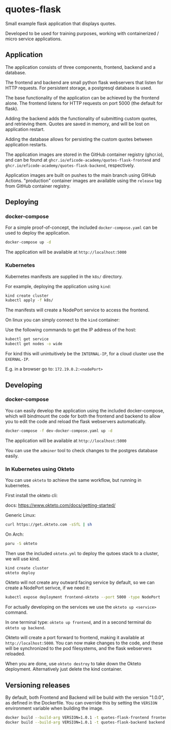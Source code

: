 # quotes-flask

Small example flask application that displays quotes.

Developed to be used for training purposes, working with containerized / micro service applications.

## Application

The application consists of three components, frontend, backend and a database.

The frontend and backend are small python flask webservers that listen for HTTP requests.
For persistent storage, a postgresql database is used.

The base functionality of the application can be achieved by the frontend alone. The frontend listens for HTTP requests on port 5000 (the default for flask).

Adding the backend adds the functionality of submitting custom quotes, and retrieving them. Quotes are saved in memory, and will be lost on application restart.

Adding the database allows for persisting the custom quotes between application restarts.

The application images are stored in the GitHub container registry (ghcr.io), and can be found at `ghcr.io/eficode-academy/quotes-flask-frontend` and `ghcr.io/eficode-academy/quotes-flask-backend`, respectively.

Application images are built on pushes to the main branch using GitHub Actions.
"production" container images are available using the `release` tag from GitHub container registry.

## Deploying

### docker-compose

For a simple proof-of-concept, the included `docker-compose.yaml` can be used to deploy the application.

```sh
docker-compose up -d
```

The application will be available at `http://localhost:5000`

### Kubernetes

Kubernetes manifests are supplied in the `k8s/` directory.

For example, deploying the application using `kind`:

```sh
kind create cluster
kubectl apply -f k8s/
```

The manifests will create a NodePort service to access the frontend.

On linux you can simply connect to the `kind` container:

Use the following commands to get the IP address of the host:

```sh
kubectl get service
kubectl get nodes -o wide
```

For kind this will unintuitively be the `INTERNAL-IP`, for a cloud cluster use the `EXERNAL-IP`.

E.g. in a browser go to: `172.19.0.2:<nodePort>`

## Developing

### docker-compose

You can easily develop the application using the included docker-compose, which will bindmount the code for both the frontend and backend to allow you to edit the code and reload the flask webservers automatically.

```sh
docker-compose -f dev-docker-compose.yaml up -d
```

The application will be available at `http://localhost:5000`

You can use the `adminer` tool to check changes to the postgres database easily.

### In Kubernetes using Okteto

You can use `okteto` to achieve the same workflow, but running in kubernetes.

First install the okteto cli:

docs: https://www.okteto.com/docs/getting-started/

Generic Linux:

```sh
curl https://get.okteto.com -sSfL | sh
```

On Arch:

```sh
paru -S okteto
```

Then use the included `okteto.yml` to deploy the qutoes stack to a cluster, we will use kind.

```sh
kind create cluster
okteto deploy
```

Okteto will not create any outward facing service by default, so we can create a NodePort serivce, if we need it:

```sh
kubectl expose deployment frontend-okteto --port 5000 -type NodePort
```

For actually developing on the services we use the `okteto up <service>` command.

In one terminal type: `okteto up frontend`, and in a second terminal do `okteto up backend`.

Okteto will create a port forward to frontend, making it available at `http://localhost:5000`.
You can now make changes to the code, and these will be synchronized to the pod filesystems, and the flask webservers reloaded.

When you are done, use `okteto destroy` to take down the Okteto deployment.
Alternatively just delete the kind container.


## Versioning releases

By default, both Frontend and Backend will be build with the version "1.0.0", as defined in the Dockerfile.
You can override this by setting the `VERSION` environment variable when building the image.

```sh
docker build --build-arg VERSION=1.0.1 -t quotes-flask-frontend frontend
docker build --build-arg VERSION=1.0.1 -t quotes-flask-backend backend
```
